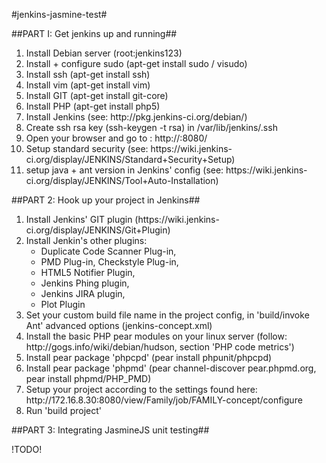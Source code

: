 #jenkins-jasmine-test#


##PART I: Get jenkins up and running##

<ol>
	<li>Install Debian server (root:jenkins123)</li>
	<li>Install + configure sudo (apt-get install sudo / visudo)</li>
	<li>Install ssh (apt-get install ssh)</li>
	<li>Install vim (apt-get install vim)</li>
	<li>Install GIT (apt-get install git-core)</li>
	<li>Install PHP (apt-get install php5)</li>
	<li>Install Jenkins (see: http://pkg.jenkins-ci.org/debian/)</li>
	<li>Create ssh rsa key (ssh-keygen -t rsa) in /var/lib/jenkins/.ssh</li>
	<li>Open your browser and go to : http://<youripaddress>:8080/</li>
	<li>Setup standard security (see: https://wiki.jenkins-ci.org/display/JENKINS/Standard+Security+Setup)</li>
	<li>setup java + ant version in Jenkins' config (see: https://wiki.jenkins-ci.org/display/JENKINS/Tool+Auto-Installation)</li>
</ol>

##PART 2: Hook up your project in Jenkins##

<ol>
	<li>Install Jenkins' GIT plugin (https://wiki.jenkins-ci.org/display/JENKINS/Git+Plugin)</li>
	<li>Install Jenkin's other plugins:
		<ul>
			<li>Duplicate Code Scanner Plug-in,
			<li>PMD Plug-in, Checkstyle Plug-in,
			<li>HTML5 Notifier Plugin,
			<li>Jenkins Phing plugin,
			<li>Jenkins JIRA plugin, 
			<li>Plot Plugin
		</ul>
	</li>
	<li>Set your custom build file name in the project config, in 'build/invoke Ant' advanced options (jenkins-concept.xml)</li>
	<li>Install the basic PHP pear modules on your linux server (follow: http://gogs.info/wiki/debian/hudson, section 'PHP code metrics')</li>
	<li>Install pear package 'phpcpd' (pear install phpunit/phpcpd)</li>
	<li>Install pear package 'phpmd' (pear channel-discover pear.phpmd.org, pear install phpmd/PHP_PMD)</li>
	<li>Setup your project according to the settings found here: http://172.16.8.30:8080/view/Family/job/FAMILY-concept/configure</li>
	<li>Run 'build project'</li>
</ol>

##PART 3: Integrating JasmineJS unit testing##

!TODO!